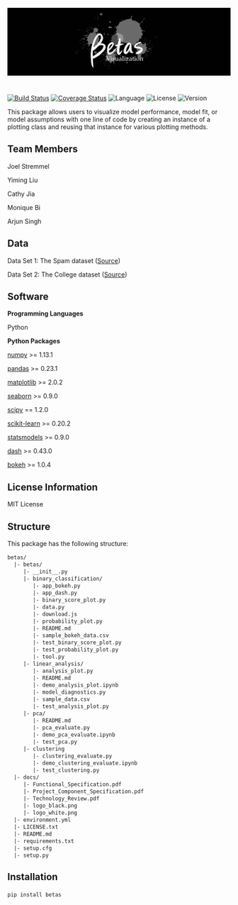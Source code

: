 ![logo](docs/logo_black.png)
#

[![Build Status](https://travis-ci.org/betas-org/betas.svg?branch=master)](https://travis-ci.org/betas-org/betas)
[![Coverage Status](https://coveralls.io/repos/github/betas-org/betas/badge.svg?branch=master)](https://coveralls.io/github/betas-org/betas?branch=master)
![Language](https://img.shields.io/badge/language-python-blue.svg)
![License](https://img.shields.io/badge/license-MIT-black.svg)
![Version](https://img.shields.io/pypi/v/betas.svg)

This package allows users to visualize model performance, model fit, or model assumptions with one line of code by creating an instance of a plotting class and reusing that instance for various plotting methods.

## Team Members
Joel Stremmel

Yiming Liu

Cathy Jia

Monique Bi

Arjun Singh

## Data

Data Set 1: The Spam dataset ([Source](https://web.stanford.edu/~hastie/ElemStatLearn/datasets/spam.data))

Data Set 2: The College dataset ([Source](http://www-bcf.usc.edu/~gareth/ISL/College.csv))

## Software
**Programming Languages**

Python

**Python Packages**

[numpy](http://www.numpy.org) >= 1.13.1

[pandas](https://pandas.pydata.org) >= 0.23.1

[matplotlib](https://matplotlib.org) >= 2.0.2

[seaborn](https://seaborn.pydata.org) >= 0.9.0

[scipy](http://scipy.github.io/devdocs/) == 1.2.0

[scikit-learn](https://scikit-learn.org) >= 0.20.2

[statsmodels](https://www.statsmodels.org) >= 0.9.0

[dash](https://dash.plot.ly) >= 0.43.0

[bokeh](https://bokeh.pydata.org) >= 1.0.4

## License Information

MIT License


## Structure
This package has the following structure:
```
betas/
  |- betas/
     |- __init__.py
     |- binary_classification/
        |- app_bokeh.py
        |- app_dash.py
        |- binary_score_plot.py
        |- data.py
        |- download.js
        |- probability_plot.py
        |- README.md
        |- sample_bokeh_data.csv
        |- test_binary_score_plot.py
        |- test_probability_plot.py
        |- tool.py
     |- linear_analysis/
        |- analysis_plot.py
        |- README.md
        |- demo_analysis_plot.ipynb
        |- model_diagnostics.py
        |- sample_data.csv
        |- test_analysis_plot.py
     |- pca/
        |- README.md
        |- pca_evaluate.py
        |- demo_pca_evaluate.ipynb
        |- test_pca.py
     |- clustering
        |- clustering_evaluate.py
        |- demo_clustering_evaluate.ipynb
        |- test_clustering.py
  |- docs/
     |- Functional_Specification.pdf
     |- Project_Component_Specification.pdf
     |- Technology_Review.pdf
     |- logo_black.png
     |- logo_white.png
  |- environment.yml
  |- LICENSE.txt
  |- README.md
  |- requirements.txt
  |- setup.cfg
  |- setup.py
```

## Installation
`pip install betas`
